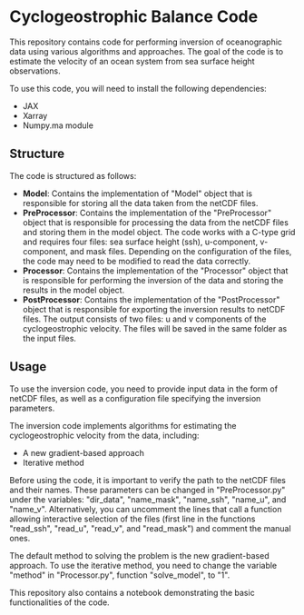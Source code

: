 # Cyclogeostrophic Balance Code

This repository contains code for performing inversion of oceanographic data using various algorithms and approaches. The goal of the code is to estimate the velocity of an ocean system from sea surface height observations.

To use this code, you will need to install the following dependencies:

* JAX
* Xarray
* Numpy.ma module

## Structure

The code is structured as follows:

* **Model**: Contains the implementation of "Model" object that is responsible for storing all the data taken from the netCDF files.
* **PreProcessor**: Contains the implementation of the "PreProcessor" object that is responsible for processing the data from the netCDF files and storing them in the model object. The code works with a C-type grid and requires four files: sea surface height (ssh), u-component, v-component, and mask files. Depending on the configuration of the files, the code may need to be modified to read the data correctly.
* **Processor**: Contains the implementation of the "Processor" object that is responsible for performing the inversion of the data and storing the results in the model object.
* **PostProcessor**: Contains the implementation of the "PostProcessor" object that is responsible for exporting the inversion results to netCDF files. The output consists of two files: u and v components of the cyclogeostrophic velocity. The files will be saved in the same folder as the input files.

## Usage

To use the inversion code, you need to provide input data in the form of netCDF files, as well as a configuration file specifying the inversion parameters.

The inversion code implements algorithms for estimating the cyclogeostrophic velocity from the data, including:

* A new gradient-based approach
* Iterative method

Before using the code, it is important to verify the path to the netCDF files and their names. These parameters can be changed in "PreProcessor.py" under the variables: "dir_data", "name_mask", "name_ssh", "name_u", and "name_v". Alternatively, you can uncomment the lines that call a function allowing interactive selection of the files (first line in the functions "read_ssh", "read_u", "read_v", and "read_mask") and comment the manual ones.

The default method to solving the problem is the new gradient-based approach. To use the iterative method, you need to change the variable "method" in "Processor.py", function "solve_model", to "1".

This repository also contains a notebook demonstrating the basic functionalities of the code.
